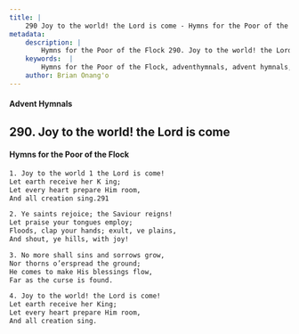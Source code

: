 ```yaml
---
title: |
    290 Joy to the world! the Lord is come - Hymns for the Poor of the Flock
metadata:
    description: |
        Hymns for the Poor of the Flock 290. Joy to the world! the Lord is come. Joy to the world 1 the Lord is come!  Let earth receive her K ing; Let every heart prepare Him room,  And all creation sing.291 
    keywords:  |
        Hymns for the Poor of the Flock, adventhymnals, advent hymnals, Joy to the world! the Lord is come, Joy to the world 1 the Lord is come! , 
    author: Brian Onang'o
---
```


#### Advent Hymnals
## 290. Joy to the world! the Lord is come
####  Hymns for the Poor of the Flock

```txt
1. Joy to the world 1 the Lord is come! 
Let earth receive her K ing;
Let every heart prepare Him room, 
And all creation sing.291

2. Ye saints rejoice; the Saviour reigns!
Let praise your tongues employ; 
Floods, clap your hands; exult, ve plains, 
And shout, ye hills, with joy!

3. No more shall sins and sorrows grow,
Nor thorns o’erspread the ground;
He comes to make His blessings flow,
Far as the curse is found.

4. Joy to the world! the Lord is come!
Let earth receive her King;
Let every heart prepare Him room,
And all creation sing.
```